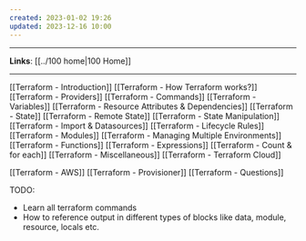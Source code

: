 ```yaml
---
created: 2023-01-02 19:26
updated: 2023-12-16 10:00
---
```

---
**Links**: [[../100 home|100 Home]]

---
[[Terraform - Introduction]]
[[Terraform - How Terraform works?]]
[[Terraform - Providers]]
[[Terraform - Commands]]
[[Terraform - Variables]]
[[Terraform - Resource Attributes & Dependencies]]
[[Terraform - State]]
[[Terraform - Remote State]]
[[Terraform - State Manipulation]]
[[Terraform - Import & Datasources]]
[[Terraform - Lifecycle Rules]]
[[Terraform - Modules]]
[[Terraform - Managing Multiple Environments]]
[[Terraform - Functions]]
[[Terraform - Expressions]]
[[Terraform - Count & for each]]
[[Terraform - Miscellaneous]]
[[Terraform - Terraform Cloud]]

[[Terraform - AWS]]
[[Terraform - Provisioner]]
[[Terraform - Questions]]

TODO:
- Learn all terraform commands
- How to reference output in different types of blocks like data, module, resource, locals etc.